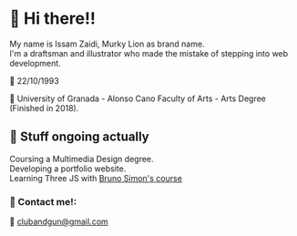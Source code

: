 # :facepunch: Hi there!!

 My <span style="background:'red' color: 'white'"> name </span> is Issam Zaidi, Murky Lion as brand name.<br>
 I'm a draftsman and illustrator who made the mistake of stepping into web development.<br>
 
:birthday: 22/10/1993 <br>

:school: University of Granada - Alonso Cano Faculty of Arts - Arts Degree (Finished in 2018).

 ## :rocket: Stuff ongoing actually
 Coursing a Multimedia Design degree.<br>
 Developing a portfolio website.<br>
 Learning Three JS with [Bruno Simon's course](https://threejs-journey.com)<br>
 
 ### :lion: Contact me!:
 :email: clubandgun@gmail.com
